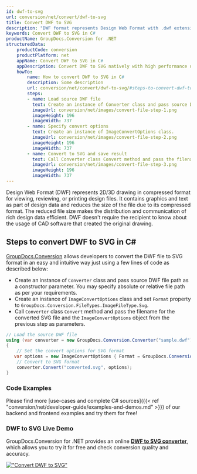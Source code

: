 ```yaml
---
id: dwf-to-svg
url: conversion/net/convert/dwf-to-svg
title: Convert DWF to SVG
description: "DWF format represents Design Web Format with .dwf extension. Learn how to convert DWF to SVG file programmatically in C# language using GroupDocs.Conversion for .NET library."
keywords: Convert DWF to SVG in C#
productName: GroupDocs.Conversion for .NET
structuredData:
    productCode: conversion
    productPlatform: net
    appName: Convert DWF to SVG in C#
    appDescription: Convert DWF to SVG natively with high performance using C# language and server side GroupDocs.Conversion for .NET APIs, without the use of any software like Microsoft or Open Office.
    howTo:
        name: How to convert DWF to SVG in C# 
        description: Some description
        url: conversion/net/convert/dwf-to-svg/#steps-to-convert-dwf-to-svg-in-c
        steps:
        - name: Load source DWF file 
          text: Create an instance of Converter class and pass source DWF file path as a constructor parameter. You may specify absolute or relative file path as per your requirements. 
          imageUrl: conversion/net/images/convert-file-step-1.png
          imageHeight: 196
          imageWidth: 737
        - name: Specify convert options 
          text: Create an instance of ImageConvertOptions class.
          imageUrl: conversion/net/images/convert-file-step-2.png
          imageHeight: 196
          imageWidth: 737
        - name: Convert to SVG and save result 
          text: Call Converter class Convert method and pass the filename for the converted HTML file and the ImageConvertOptions object from the previous step as parameters.
          imageUrl: conversion/net/images/convert-file-step-3.png
          imageHeight: 196
          imageWidth: 737
---
```


Design Web Format (DWF) represents 2D/3D drawing in compressed format for viewing, reviewing, or printing design files. It contains graphics and text as part of design data and reduces the size of the file due to its compressed format. The reduced file size makes the distribution and communication of rich design data efficient. DWF doesn't require the recipient to know about the usage of CAD software that created the original drawing.

## Steps to convert DWF to SVG in C#

[GroupDocs.Conversion](https://products.groupdocs.com/conversion/net) allows developers to convert the DWF file to SVG format in an easy and intuitive way just using a few lines of code as described below:

* Create an instance of `Converter` class and pass source DWF file path as a constructor parameter. You may specify absolute or relative file path as per your requirements. 
* Create an instance of `ImageConvertOptions` class and set `Format` property to `GroupDocs.Conversion.FileTypes.ImageFileType.Svg`.
* Call `Converter` class `Convert` method and pass the filename for the converted SVG file and the `ImageConvertOptions` object from the previous step as parameters.

```csharp
// Load the source DWF file
using (var converter = new GroupDocs.Conversion.Converter("sample.dwf"))
{
    // Set the convert options for SVG format
   var options = new ImageConvertOptions { Format = GroupDocs.Conversion.FileTypes.ImageFileType.Svg };
    // Convert to SVG format
    converter.Convert("converted.svg", options);
}
```

### Code Examples

Please find more [use-cases and complete C# sources]({{< ref "conversion/net/developer-guide/examples-and-demos.md" >}}) of our backend and frontend examples and try them for free!

### DWF to SVG Live Demo

GroupDocs.Conversion for .NET provides an online [**DWF to SVG converter**](https://products.groupdocs.app/conversion/dwf-to-svg), which allows you to try it for free and check conversion quality and accuracy.

[!["Convert DWF to SVG"](conversion/net/images/convert-to-svg/convert-dwf-to-svg.png)](https://products.groupdocs.app/conversion/dwf-to-svg)